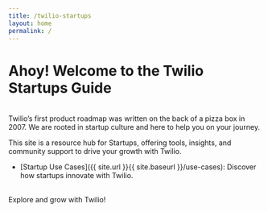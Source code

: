 ```yaml
---
title: /twilio-startups
layout: home
permalink: /
---
```


# Ahoy! Welcome to the Twilio Startups Guide

<br />Twilio’s first product roadmap was written on the back of a pizza box in 2007. We are rooted in startup culture and here to help you on your journey. 

This site is a resource hub for Startups, offering tools, insights, and community support to drive your growth with Twilio.

- [Startup Use Cases]({{ site.url }}{{ site.baseurl }}/use-cases): Discover how startups innovate with Twilio.

<br />Explore and grow with Twilio!

